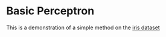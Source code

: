 # Basic Perceptron
This is a demonstration of a simple method on the [iris dataset](https://archive.ics.uci.edu/ml/datasets/Iris)
